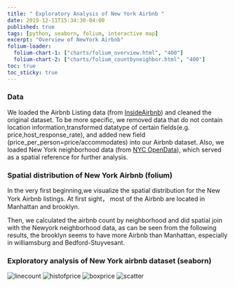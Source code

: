 ```yaml
---
title: " Exploratory Analysis of New York Airbnb "
date: 2019-12-11T15:34:30-04:00
published: true
tags: [python, seaborn, folium, interactive map]
excerpt: "Overview of NewYork Airbnb"
folium-loader:
  folium-chart-1: ["charts/folium_overview.html", "400"]
  folium-chart-2: ["charts/folium_countbyneighbor.html", "400"]
toc: true
toc_sticky: true
---
```


### Data 
We loaded the Airbnb Listing data (from [InsideAirbnb][InsideAirbnb]) and cleaned the original dataset. To be more specific, we removed data that do not contain location information,transformed datatype of certain fields(e.g. price,host_response_rate), and added new field (price_per_person=price/accommodates) into our Airbnb dataset. Also, we loaded New York neighborhood data (from [NYC OpenData][NYC OpenData]), which served as a spatial reference for further analysis.

[InsideAirbnb]: http://insideairbnb.com/beijing/?neighbourhood=&filterEntireHomes=false&filterHighlyAvailable=false&filterRecentReviews=false&filterMultiListings=false
[NYC OpenData]: https://opendata.cityofnewyork.us/

### Spatial  distribution of New York Airbnb  (folium)
In the very first beginning,we visualize the spatial distribution for the New York Airbnb listings. At first sight， most of the Airbnb  are located in Manhattan and brooklyn.   
<div id="folium-chart-1"></div>   

Then, we calculated the airbnb count by neighborhood and did spatial join with the Newyork neighborhood data, as can be seen from the following results, the brooklyn seems to have more Airbnb than Manhattan, especially in williamsburg and Bedford-Stuyvesant.
<div id="folium-chart-2"></div>

### Exploratory analysis of New York airbnb dataset (seaborn)

![linecount](https://raw.githubusercontent.com/liziqun/MUSA620_Final_Project/master/assets/images/line_count.png)
![histofprice](https://raw.githubusercontent.com/liziqun/MUSA620_Final_Project/master/assets/images/hist.png)
![boxprice](https://raw.githubusercontent.com/liziqun/MUSA620_Final_Project/master/assets/images/box.png)
![scatter](https://raw.githubusercontent.com/liziqun/MUSA620_Final_Project/master/assets/images/scatter_price_reviews.png)
